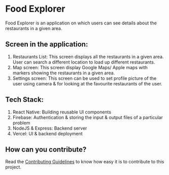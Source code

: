 # Food Explorer

Food Explorer is an application on which users can see details about the restaurants in a given area.

## Screen in the application:
1. Restaurants List: This screen displays all the restaurants in a given area. User can search a different location to load up different restaurants.
2. Map screen: This screen display Google Maps/ Apple maps with markers showing the restaurants in a given area.
3. Settings screen: This screen can be used to set profile picture of the user using camera & for looking at the favourite restaurants of the user.


## Tech Stack:
1. React Native: Building reusable UI components
2. Firebase: Authentication & storing the input & output files of a particular problem
3. NodeJS & Express: Backend server
4. Vercel: UI & backend deployment

## How can you contribute?
Read the [Contributing Guidelines](https://github.com/ac030540/learn-coding/blob/main/CONTRIBUTING.md) to know how easy it is to contribute to this project.

